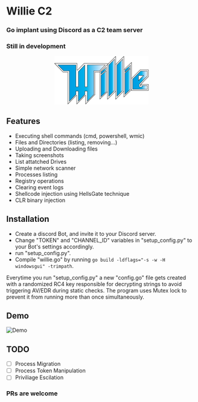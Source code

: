 # Willie C2
### Go implant using Discord as a C2 team server
### Still in development
<p align="center">
<img src="willie.png" width="250" >
</p>

## Features

- Executing shell commands (cmd, powershell, wmic)
- Files and Directories (listing, removing...)
- Uploading and Downloading files
- Taking screenshots
- List attatched Drives
- Simple network scanner
- Processes listing
- Registry operations
- Clearing event logs
- Shellcode injection using HellsGate technique
- CLR binary injection
  
## Installation

- Create a discord Bot, and invite it to your Discord server.
- Change "TOKEN" and "CHANNEL_ID" variables in "setup_config.py" to your Bot's settings accordingly.
- run "setup_config.py".
- Compile "willie.go" by running `go build -ldflags="-s -w -H windowsgui" -trimpath`.

Everytime you run "setup_config.py" a new "config.go" file gets created with a randomized RC4 key responsible for decrypting strings to avoid triggering AV/EDR during static checks.
The program uses Mutex lock to prevent it from running more than once simultaneously.

## Demo

![Demo](https://i.ibb.co/TLmg7NR/demo.gif)


## TODO

- [ ] Process Migration
- [ ] Process Token Manipulation
- [ ] Priviliage Escilation

### PRs are welcome
